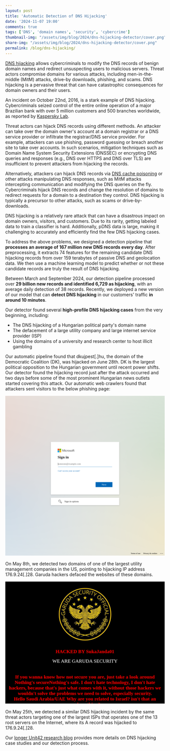 ```yaml
---
layout: post
title: 'Automatic Detection of DNS Hijacking'
date: '2024-11-07 19:00'
comments: true
tags: ['DNS', 'domain names', 'security', 'cybercrime']
thumbnail-img: "/assets/img/blog/2024/dns-hijacking-detector/cover.png"
share-img: "/assets/img/blog/2024/dns-hijacking-detector/cover.png"
permalink: /blog/dns-hijacking/
---
```


[DNS hijacking](https://en.wikipedia.org/wiki/DNS_hijacking)
allows cybercriminals to modify the DNS records of benign domain names and redirect unsuspecting users to malicious servers. 
Threat actors compromise domains for various attacks, including men-in-the-middle (MitM) attacks, drive-by downloads, phishing, and scams.
DNS hijacking is a pervasive threat that can have catastrophic consequences for domain owners and their users. 

An incident on October 22nd, 2016, is a stark example of DNS hijacking. 
Cybercriminals seized control of the entire online operation of a major Brazilian bank with over 5 million customers and 500 branches worldwide, 
as reported by [Kaspersky Lab](https://www.darkreading.com/cyberattacks-data-breaches/cybercriminals-seized-control-of-brazilian-bank-for-5-hours).

Threat actors can hijack DNS records using different methods. 
An attacker can take over the domain owner's account at a domain registrar or a DNS service provider or 
infiltrate the registrar/DNS service provider. For example, attackers can use phishing, password guessing or breach another site 
to take over accounts. In such scenarios, mitigation techniques such as Domain Name System Security Extensions (DNSSEC) or 
encrypting DNS queries and responses (e.g., DNS over HTTPS and DNS over TLS) are insufficient to prevent attackers from hijacking the records.

Alternatively, attackers can hijack DNS records via [DNS cache poisoning](https://en.wikipedia.org/wiki/DNS_spoofing) or other attacks manipulating DNS responses, 
such as MitM attacks intercepting communication and modifying the DNS queries on the fly. 
Cybercriminals hijack DNS records and change the resolution of domains to redirect requests for a domain to a destination they control. 
DNS hijacking is typically a precursor to other attacks, such as scams or drive-by-downloads.

DNS hijacking is a relatively rare attack that can have a disastrous impact on domain owners, visitors, and customers. 
Due to its rarity, getting labeled data to train a classifier is hard. Additionally, pDNS data is large, making it challenging to accurately 
and efficiently find the few DNS hijacking cases.

To address the above problems, we designed a detection pipeline that **processes an average of 167 million new DNS records every day**.
After preprocessing, it extracts 74 features for the remaining candidate DNS hijacking records from over 159 terabytes of passive 
DNS and geolocation data. We then use a machine learning model to predict whether or not 
these candidate records are truly the result of DNS hijacking. 

Between March and September 2024, our detection pipeline processed over **29 billion new records and identified 6,729 as hijacking**, 
with an average daily detection of 38 records. Recently, we deployed a new version of our model that can **detect DNS hijacking** 
in our customers' traffic **in around 10 minutes**.

Our detector found several **high-profile DNS hijacking cases** from the very beginning, including:
* The DNS hijacking of a Hungarian political party's domain name
* The defacement of a large utility company and large internet service provider (ISP)
* Using the domains of a university and research center to host illicit gambling

Our automatic pipeline found that dkujpest[.]hu, the domain of the Democratic Coalition (DK), was hijacked on June 28th. 
DK is the largest political opposition to the Hungarian government until recent power shifts. Our detector found the hijacking record just after 
the attack occurred and two days before some of the most prominent Hungarian news outlets started covering this attack. 
Our automatic web crawlers found that attackers sent visitors to the below phishing page:

![The webpage of domain dkujpest[.]hu after DNS hijacking.](/assets/img/blog/2024/dns-hijacking-detector/microsoft-phishing.png)

On May 8th, we detected two domains of one of the largest utility management companies in the US, 
pointing to hijacking IP address 176.9.24[.]28. Garuda hackers defaced the websites of these domains.

![The screenshot of the defaced FTP service captured by our crawler.](/assets/img/blog/2024/dns-hijacking-detector/garuda.png)

On May 25th, we detected a similar DNS hijacking incident by the same threat actors targeting one of the largest ISPs 
that operates one of the 13 root servers on the Internet, where its A record was hijacked to 176.9.24[.]28.

Our [longer Unit42 research blog](https://unit42.paloaltonetworks.com/detect-dns-hijacking-passive-dns/) provides more details on DNS hijacking case studies and our detection process.

